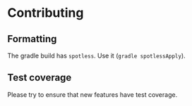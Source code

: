 # Contributing
## Formatting
The gradle build has `spotless`. Use it (`gradle spotlessApply`).

## Test coverage
Please try to ensure that new features have test coverage.

